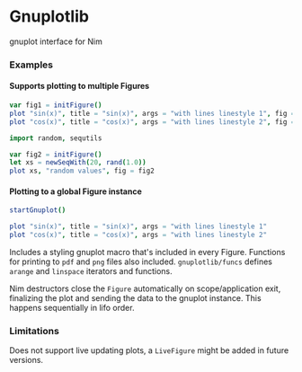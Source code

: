 # Gnuplotlib
gnuplot interface for Nim
### Examples
#### Supports plotting to multiple Figures
```nim
var fig1 = initFigure()
plot "sin(x)", title = "sin(x)", args = "with lines linestyle 1", fig = fig1
plot "cos(x)", title = "cos(x)", args = "with lines linestyle 2", fig = fig1

import random, sequtils

var fig2 = initFigure()
let xs = newSeqWith(20, rand(1.0))
plot xs, "random values", fig = fig2
```

#### Plotting to a global Figure instance
```nim
startGnuplot()

plot "sin(x)", title = "sin(x)", args = "with lines linestyle 1"
plot "cos(x)", title = "cos(x)", args = "with lines linestyle 2"
```

Includes a styling gnuplot macro that's included in every Figure.
Functions for printing to `pdf` and `png` files also included.
`gnuplotlib/funcs` defines `arange` and `linspace` iterators and functions.

Nim destructors close the `Figure` automatically on scope/application exit,
finalizing the plot and sending the data to the gnuplot instance.
This happens sequentially in lifo order.

### Limitations
Does not support live updating plots, a `LiveFigure` might be added in future versions.
